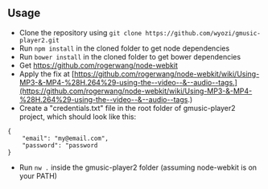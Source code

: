 ## Usage

- Clone the repository using ```git clone https://github.com/wyozi/gmusic-player2.git```  
- Run ```npm install``` in the cloned folder to get node dependencies  
- Run ```bower install``` in the cloned folder to get bower dependencies  
- Get https://github.com/rogerwang/node-webkit  
- Apply the fix at [https://github.com/rogerwang/node-webkit/wiki/Using-MP3-&-MP4-%28H.264%29-using-the--video--&--audio--tags.](https://github.com/rogerwang/node-webkit/wiki/Using-MP3-&-MP4-%28H.264%29-using-the--video--&--audio--tags.)
- Create a "credentials.txt" file in the root folder of gmusic-player2 project, which should look like this:
```
{
    "email": "my@email.com",
    "password": "password
}
```
- Run ```nw .``` inside the gmusic-player2 folder (assuming node-webkit is on your PATH)
